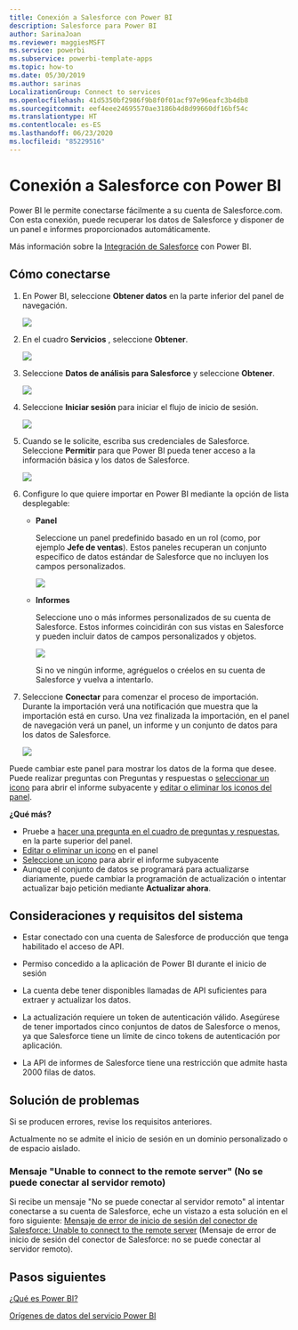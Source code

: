 ```yaml
---
title: Conexión a Salesforce con Power BI
description: Salesforce para Power BI
author: SarinaJoan
ms.reviewer: maggiesMSFT
ms.service: powerbi
ms.subservice: powerbi-template-apps
ms.topic: how-to
ms.date: 05/30/2019
ms.author: sarinas
LocalizationGroup: Connect to services
ms.openlocfilehash: 41d5350bf2986f9b8f0f01acf97e96eafc3b4db8
ms.sourcegitcommit: eef4eee24695570ae3186b4d8d99660df16bf54c
ms.translationtype: HT
ms.contentlocale: es-ES
ms.lasthandoff: 06/23/2020
ms.locfileid: "85229516"
---
```

# <a name="connect-to-salesforce-with-power-bi"></a>Conexión a Salesforce con Power BI
Power BI le permite conectarse fácilmente a su cuenta de Salesforce.com. Con esta conexión, puede recuperar los datos de Salesforce y disponer de un panel e informes proporcionados automáticamente.

Más información sobre la [Integración de Salesforce](https://powerbi.microsoft.com/integrations/salesforce) con Power BI.

## <a name="how-to-connect"></a>Cómo conectarse
1. En Power BI, seleccione **Obtener datos** en la parte inferior del panel de navegación.
   
   ![](media/service-connect-to-salesforce/pbi_getdata.png) 
2. En el cuadro **Servicios** , seleccione **Obtener**.
   
   ![](media/service-connect-to-salesforce/pbi_getservices.png) 
3. Seleccione **Datos de análisis para Salesforce** y seleccione **Obtener**.  
   
   ![](media/service-connect-to-salesforce/salesforce.png)
4. Seleccione **Iniciar sesión** para iniciar el flujo de inicio de sesión.
   
    ![](media/service-connect-to-salesforce/dialog.png)
5. Cuando se le solicite, escriba sus credenciales de Salesforce. Seleccione **Permitir** para que Power BI pueda tener acceso a la información básica y los datos de Salesforce.
   
   ![](media/service-connect-to-salesforce/sf_authorize.png)
6. Configure lo que quiere importar en Power BI mediante la opción de lista desplegable:
   
   * **Panel**
     
     Seleccione un panel predefinido basado en un rol (como, por ejemplo **Jefe de ventas**). Estos paneles recuperan un conjunto específico de datos estándar de Salesforce que no incluyen los campos personalizados.
     
     ![](media/service-connect-to-salesforce/pbi_salesforcechooserole.png)
   * **Informes**
     
     Seleccione uno o más informes personalizados de su cuenta de Salesforce. Estos informes coincidirán con sus vistas en Salesforce y pueden incluir datos de campos personalizados y objetos.
     
     ![](media/service-connect-to-salesforce/pbi_salesforcereports.png)
     
     Si no ve ningún informe, agréguelos o créelos en su cuenta de Salesforce y vuelva a intentarlo.

7. Seleccione **Conectar** para comenzar el proceso de importación. Durante la importación verá una notificación que muestra que la importación está en curso. Una vez finalizada la importación, en el panel de navegación verá un panel, un informe y un conjunto de datos para los datos de Salesforce.
   
   ![](media/service-connect-to-salesforce/pbi_getdatasalesforcedash.png)

Puede cambiar este panel para mostrar los datos de la forma que desee. Puede realizar preguntas con Preguntas y respuestas o [seleccionar un icono](../consumer/end-user-tiles.md) para abrir el informe subyacente y [editar o eliminar los iconos del panel](../create-reports/service-dashboard-edit-tile.md).

**¿Qué más?**

* Pruebe a [hacer una pregunta en el cuadro de preguntas y respuestas](../consumer/end-user-q-and-a.md), en la parte superior del panel.
* [Editar o eliminar un icono](../create-reports/service-dashboard-edit-tile.md) en el panel
* [Seleccione un icono](../create-reports/service-dashboard-tiles.md) para abrir el informe subyacente
* Aunque el conjunto de datos se programará para actualizarse diariamente, puede cambiar la programación de actualización o intentar actualizar bajo petición mediante **Actualizar ahora**.

## <a name="system-requirements-and-considerations"></a>Consideraciones y requisitos del sistema

- Estar conectado con una cuenta de Salesforce de producción que tenga habilitado el acceso de API.

- Permiso concedido a la aplicación de Power BI durante el inicio de sesión

- La cuenta debe tener disponibles llamadas de API suficientes para extraer y actualizar los datos.

- La actualización requiere un token de autenticación válido. Asegúrese de tener importados cinco conjuntos de datos de Salesforce o menos, ya que Salesforce tiene un límite de cinco tokens de autenticación por aplicación.

- La API de informes de Salesforce tiene una restricción que admite hasta 2000 filas de datos.


## <a name="troubleshooting"></a>Solución de problemas

Si se producen errores, revise los requisitos anteriores. 

Actualmente no se admite el inicio de sesión en un dominio personalizado o de espacio aislado.

### <a name="unable-to-connect-to-the-remote-server-message"></a>Mensaje "Unable to connect to the remote server" (No se puede conectar al servidor remoto)

Si recibe un mensaje "No se puede conectar al servidor remoto" al intentar conectarse a su cuenta de Salesforce, eche un vistazo a esta solución en el foro siguiente: [Mensaje de error de inicio de sesión del conector de Salesforce: Unable to connect to the remote server](https://www.outsystems.com/forums/Forum_TopicView.aspx?TopicId=17674&TopicName=log-in-error-message-unable-to-connect-to-the-remote-server&) (Mensaje de error de inicio de sesión del conector de Salesforce: no se puede conectar al servidor remoto).


## <a name="next-steps"></a>Pasos siguientes
[¿Qué es Power BI?](../fundamentals/power-bi-overview.md)

[Orígenes de datos del servicio Power BI](service-get-data.md)
